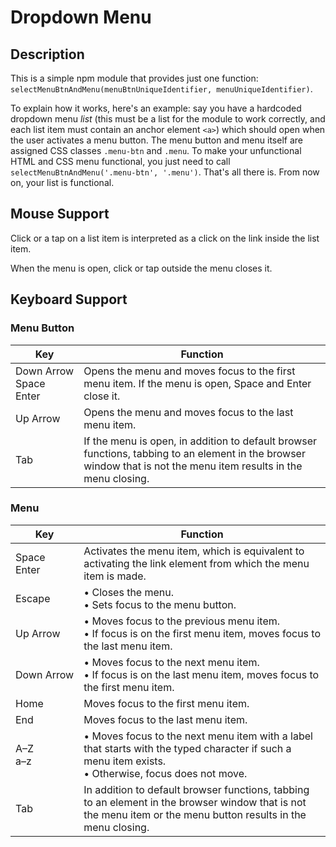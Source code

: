 # Dropdown Menu

## Description

This is a simple npm module that provides just one function: `selectMenuBtnAndMenu(menuBtnUniqueIdentifier, menuUniqueIdentifier)`.

To explain how it works, here's an example: say you have a hardcoded dropdown menu _list_ (this must be a list for the module to work correctly, and each list item must contain an anchor element `<a>`) which should open when the user activates a menu button. The menu button and menu itself are assigned CSS classes `.menu-btn` and `.menu`. To make your unfunctional HTML and CSS menu functional, you just need to call `selectMenuBtnAndMenu('.menu-btn', '.menu')`. That's all there is. From now on, your list is functional.

## Mouse Support

Click or a tap on a list item is interpreted as a click on the link inside the list item.

When the menu is open, click or tap outside the menu closes it.

## Keyboard Support

### Menu Button

| Key                          | Function                                                                                                                                                          |
| ---------------------------- | ----------------------------------------------------------------------------------------------------------------------------------------------------------------- |
| Down Arrow<br>Space<br>Enter | Opens the menu and moves focus to the first menu item. If the menu is open, Space and Enter close it.                                                             |
| Up Arrow                     | Opens the menu and moves focus to the last menu item.                                                                                                             |
| Tab                          | If the menu is open, in addition to default browser functions, tabbing to an element in the browser window that is not the menu item results in the menu closing. |

### Menu

| Key            | Function                                                                                                                                                        |
| -------------- | --------------------------------------------------------------------------------------------------------------------------------------------------------------- |
| Space<br>Enter | Activates the menu item, which is equivalent to activating the link element from which the menu item is made.                                                   |
| Escape         | • Closes the menu.<br>• Sets focus to the menu button.                                                                                                          |
| Up Arrow       | • Moves focus to the previous menu item.<br>• If focus is on the first menu item, moves focus to the last menu item.                                            |
| Down Arrow     | • Moves focus to the next menu item.<br>• If focus is on the last menu item, moves focus to the first menu item.                                                |
| Home           | Moves focus to the first menu item.                                                                                                                             |
| End            | Moves focus to the last menu item.                                                                                                                              |
| A–Z<br>a–z     | • Moves focus to the next menu item with a label that starts with the typed character if such a menu item exists.<br>• Otherwise, focus does not move.          |
| Tab            | In addition to default browser functions, tabbing to an element in the browser window that is not the menu item or the menu button results in the menu closing. |
